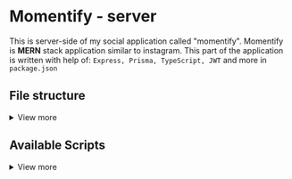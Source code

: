 # Momentify - server

This is server-side of my social application called "momentify". Momentify is **MERN** stack application similar to instagram. This part of the application is written with help of: `Express, Prisma, TypeScript, JWT` and more in `package.json`

## File structure

<details>
<summary>View more</summary>

### Config

This folder includes all necessary config files.

### Middlwares

As the name imply, its folder for various middlewares.

### Utils

various utility functions. (Cluster, Jwt...)

### Modules

Each module represents a feature of my server. Each module has `Controller`, `DTO` and `Service` as core files.

1. `Controller` - Assigns proper service to each endpoint
2. `Service` - handles each request (e.g. getUser -> service, that will fetch user)
3. `DTO` - A abstract class, used for validation.
</details>

## Available Scripts

<details>
<summary>View more</summary>

1. `dev:prepare` - This script will install `node_modules` and generates a prisma client

2. `start:dev` - This script will start the application within development config

3. `start:prod` - This script will start compiled vanilla `JavaScript` application

4. `buid` - compiles current `TypeScript` source code into vanilla `ES6 JavaScript` and formats it.

5. `format` - will format everything besides exceptions defines in `.prettierignore` file

</details>
